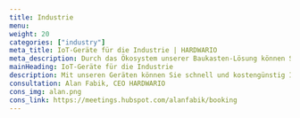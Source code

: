 ```yaml
---
title: Industrie
menu:
weight: 20
categories: ["industry"]
meta_title: IoT-Geräte für die Industrie | HARDWARIO
meta_description: Durch das Ökosystem unserer Baukasten-Lösung können Sie schnell und kostengünstig Industrie-4.0-Pilotprojekte in Bereichen wie Prädiktive Wartung, Produktionsüberwachung oder Komfortüberwachung der Arbeitsumgebung umsetzen.
mainHeading: IoT-Geräte für die Industrie
description: Mit unseren Geräten können Sie schnell und kostengünstig Industrie-4.0-Projekte in Bereichen wie Prädiktive Wartung, Produktionsüberwachung oder Komfortüberwachung der Arbeitsumgebung umsetzen.
consultation: Alan Fabik, CEO HARDWARIO
cons_img: alan.png
cons_link: https://meetings.hubspot.com/alanfabik/booking
---
```


